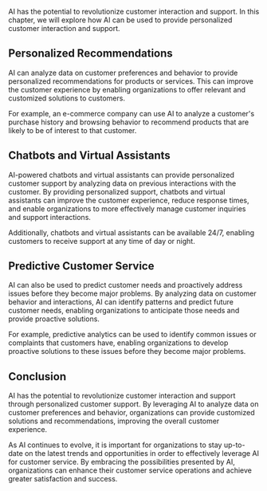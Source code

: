
AI has the potential to revolutionize customer interaction and support. In this chapter, we will explore how AI can be used to provide personalized customer interaction and support.

Personalized Recommendations
----------------------------

AI can analyze data on customer preferences and behavior to provide personalized recommendations for products or services. This can improve the customer experience by enabling organizations to offer relevant and customized solutions to customers.

For example, an e-commerce company can use AI to analyze a customer's purchase history and browsing behavior to recommend products that are likely to be of interest to that customer.

Chatbots and Virtual Assistants
-------------------------------

AI-powered chatbots and virtual assistants can provide personalized customer support by analyzing data on previous interactions with the customer. By providing personalized support, chatbots and virtual assistants can improve the customer experience, reduce response times, and enable organizations to more effectively manage customer inquiries and support interactions.

Additionally, chatbots and virtual assistants can be available 24/7, enabling customers to receive support at any time of day or night.

Predictive Customer Service
---------------------------

AI can also be used to predict customer needs and proactively address issues before they become major problems. By analyzing data on customer behavior and interactions, AI can identify patterns and predict future customer needs, enabling organizations to anticipate those needs and provide proactive solutions.

For example, predictive analytics can be used to identify common issues or complaints that customers have, enabling organizations to develop proactive solutions to these issues before they become major problems.

Conclusion
----------

AI has the potential to revolutionize customer interaction and support through personalized customer support. By leveraging AI to analyze data on customer preferences and behavior, organizations can provide customized solutions and recommendations, improving the overall customer experience.

As AI continues to evolve, it is important for organizations to stay up-to-date on the latest trends and opportunities in order to effectively leverage AI for customer service. By embracing the possibilities presented by AI, organizations can enhance their customer service operations and achieve greater satisfaction and success.
